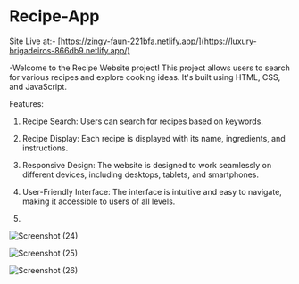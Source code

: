 # Recipe-App
Site Live at:- [https://zingy-faun-221bfa.netlify.app/](https://luxury-brigadeiros-866db9.netlify.app/)


-Welcome to the Recipe Website project! This project allows users to search for various recipes and explore cooking ideas. It's built using HTML, CSS, and JavaScript.

Features:

1. Recipe Search: Users can search for recipes based on keywords.

2. Recipe Display: Each recipe is displayed with its name, ingredients, and instructions.

3. Responsive Design: The website is designed to work seamlessly on different devices, including desktops, tablets, and smartphones.

4. User-Friendly Interface: The interface is intuitive and easy to navigate, making it accessible to users of all levels.
5. 
![Screenshot (24)](https://github.com/PandeyRahulPandey/Recipe-App/assets/118816805/3e095343-94fb-41b2-9208-f01b59d31ee9)


![Screenshot (25)](https://github.com/PandeyRahulPandey/Recipe-App/assets/118816805/2af1775f-435d-4ad2-99b9-d7f108a9de77)



![Screenshot (26)](https://github.com/PandeyRahulPandey/Recipe-App/assets/118816805/b7cb9757-49d4-4716-92fa-e469b4fa39a8)
